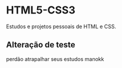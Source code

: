 # HTML5-CSS3
 Estudos e projetos pessoais de HTML e CSS.

## Alteração de teste

perdão atrapalhar seus estudos manokk
